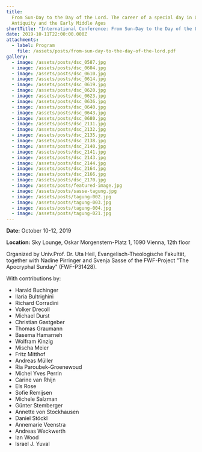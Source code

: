 ```yaml
---
title:
  From Sun-Day to the Day of the Lord. The career of a special day in Late
  Antiquity and the Early Middle Ages
shortTitle: "International Conference: From Sun-Day to the Day of the Lord"
date: 2019-10-11T22:00:00.000Z
attachments:
  - label: Program
    file: /assets/posts/from-sun-day-to-the-day-of-the-lord.pdf
gallery:
  - image: /assets/posts/dsc_0587.jpg
  - image: /assets/posts/dsc_0604.jpg
  - image: /assets/posts/dsc_0610.jpg
  - image: /assets/posts/dsc_0614.jpg
  - image: /assets/posts/dsc_0619.jpg
  - image: /assets/posts/dsc_0620.jpg
  - image: /assets/posts/dsc_0623.jpg
  - image: /assets/posts/dsc_0636.jpg
  - image: /assets/posts/dsc_0640.jpg
  - image: /assets/posts/dsc_0643.jpg
  - image: /assets/posts/dsc_0680.jpg
  - image: /assets/posts/dsc_2131.jpg
  - image: /assets/posts/dsc_2132.jpg
  - image: /assets/posts/dsc_2135.jpg
  - image: /assets/posts/dsc_2138.jpg
  - image: /assets/posts/dsc_2140.jpg
  - image: /assets/posts/dsc_2141.jpg
  - image: /assets/posts/dsc_2143.jpg
  - image: /assets/posts/dsc_2144.jpg
  - image: /assets/posts/dsc_2164.jpg
  - image: /assets/posts/dsc_2166.jpg
  - image: /assets/posts/dsc_2170.jpg
  - image: /assets/posts/featured-image.jpg
  - image: /assets/posts/sasse-tagung.jpg
  - image: /assets/posts/tagung-002.jpg
  - image: /assets/posts/tagung-003.jpg
  - image: /assets/posts/tagung-004.jpg
  - image: /assets/posts/tagung-021.jpg
---
```


**Date:** October 10-12, 2019

**Location:** Sky Lounge, Oskar Morgenstern-Platz 1, 1090 Vienna, 12th floor

Organized by Univ.Prof. Dr. Uta Heil, Evangelisch-Theologische Fakultät,
together with Nadine Pirringer and Svenja Sasse of the FWF-Project "The
Apocryphal Sunday" (FWF-P31428).

With contributions by:

- Harald Buchinger
- Ilaria Bultrighini
- Richard Corradini
- Volker Drecoll
- Michael Durst
- Christian Gastgeber
- Thomas Graumann
- Basema Hamarneh
- Wolfram Kinzig
- Mischa Meier
- Fritz Mitthof
- Andreas Müller
- Ria Paroubek-Groenewoud
- Michel Yves Perrin
- Carine van Rhijn
- Els Rose
- Sofie Remijsen
- Michele Salzman
- Günter Stemberger
- Annette von Stockhausen
- Daniel Stöckl
- Annemarie Veenstra
- Andreas Weckwerth
- Ian Wood
- Israel J. Yuval
